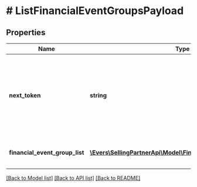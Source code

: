 # # ListFinancialEventGroupsPayload

## Properties

Name | Type | Description | Notes
------------ | ------------- | ------------- | -------------
**next_token** | **string** | When present and not empty, pass this string token in the next request to return the next response page. | [optional]
**financial_event_group_list** | [**\Evers\SellingPartnerApi\Model\Finances\FinancialEventGroup[]**](FinancialEventGroup.md) | A list of financial event group information. | [optional]

[[Back to Model list]](../../README.md#models) [[Back to API list]](../../README.md#endpoints) [[Back to README]](../../README.md)
